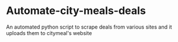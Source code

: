 # Automate-city-meals-deals
An automated python script to scrape deals from various sites and it uploads them to citymeal's website

